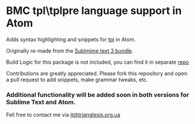 # BMC tpl\\tplpre language support in Atom

Adds syntax highlighting and snippets for [tpl](https://docs.bmc.com/docs/display/DISCO111/The+Pattern+Language+TPL) in Atom.

Originally re-made from the [Sublmime text 3 bundle](https://github.com/triaglesis/BMC_TPL_IDE).

Build Logic for this package is not included, you can find it in separate [repo](https://github.com/triaglesis/BMC_TPL_IDE)

Contributions are greatly appreciated. Please fork this repository and open a pull request to add snippets, make grammar tweaks, etc.

### Additional functionality will be added soon in both versions for Sublime Text and Atom.

Fell free to contact me via it@trianglesis.org.ua
